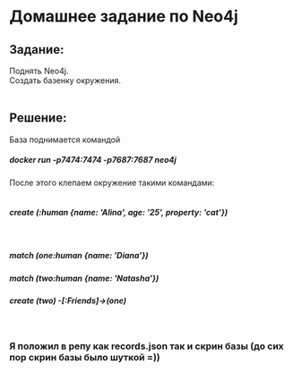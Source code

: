 # Домашнее задание по Neo4j 

## Задание:

Поднять Neo4j.<br/>
Создать базенку окружения.<br/>
<br/>

## Решение:

База поднимается командой <br/>

##### docker run -p7474:7474 -p7687:7687 neo4j

После этого клепаем окружение такими командами: <br/>
<br/>
##### create (:human {name: 'Alina', age: '25', property: 'cat'})

<br/>

##### match (one:human {name: 'Diana'})
##### match (two:human {name: 'Natasha'})
##### create (two) -[:Friends]->(one)

<br/>

### Я положил в репу как records.json так и скрин базы (до сих пор скрин базы было шуткой =))
